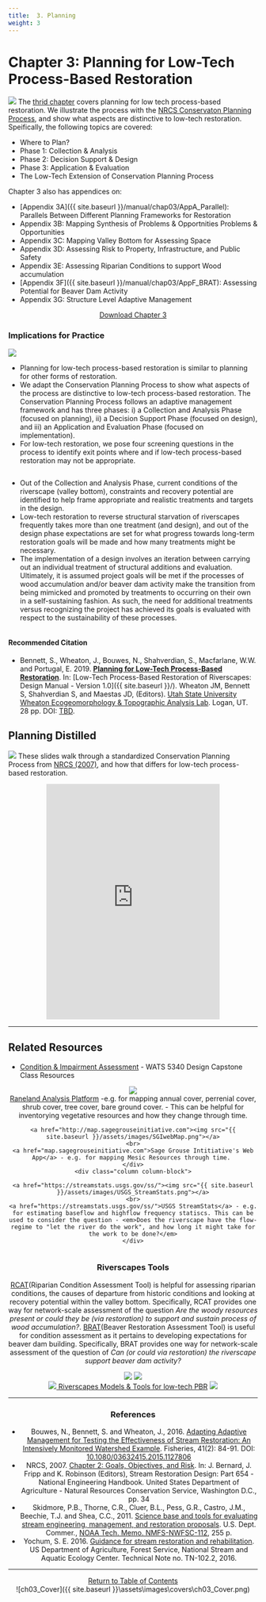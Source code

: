 ```yaml
---
title:  3. Planning
weight: 3
---
```


# Chapter 3: Planning for Low-Tech Process-Based Restoration

<a  href="https://usu.box.com/s/4c4w40zibtsnw3u59r797gihlubb7rt9"><img class="float-right" src="{{ site.baseurl }}/assets/images/covers/Chap3.png"></a>
The [thrid chapter](https://usu.box.com/s/4c4w40zibtsnw3u59r797gihlubb7rt9) covers planning for low tech process-based restoration. We illustrate the process with the [NRCS Conservaton Planning Process](https://www.nrcs.usda.gov/wps/portal/nrcs/main/national/technical/cp/), and show what aspects are distinctive to low-tech restoration. Speifically, the following topics are covered:
- Where to Plan?
- Phase 1: Collection & Analysis
- Phase 2: Decision Support & Design
- Phase 3: Application & Evaluation
- The Low-Tech Extension of Conservation Planning Process

Chapter 3 also has appendices on:
- [Appendix 3A]({{ site.baseurl }}/manual/chap03/AppA_Parallel):  Parallels Between Different Planning Frameworks for Restoration
- Appendix 3B: Mapping Synthesis of Problems & Opportnities  Problems & Opportunities
- Appendix 3C: Mapping Valley Bottom for Assessing Space
-  Appendix 3D: Assessing Risk to Property, Infrastructure, and Public Safety
- Appendix 3E: Assessing Riparian Conditions to support Wood accumulation
- [Appendix 3F]({{ site.baseurl }}/manual/chap03/AppF_BRAT): Assessing Potential for Beaver Dam Activity
- Appendix 3G: Structure Level Adaptive Management

<div align="center">
	<a class="hollow button" href="https://usu.box.com/s/4c4w40zibtsnw3u59r797gihlubb7rt9"> Download Chapter 3 <i class="fa fa-file-pdf-o" aria-hidden="true"></i></a>
</div>


### Implications for Practice

<div class="row small-up-2 medium-up-2">
  <div class="column">
    <div class="card">
        <div class="card-section">
        <img src="{{ site.baseurl }}\assets\images\diagrams\Plan_AM_250.png">
<ul>
	<li>Planning for low-tech process-based restoration is similar to planning for other forms of restoration.</li>
	<li>We adapt the Conservation Planning Process to show what aspects of the process are distinctive to low-tech process-based restoration. The Conservation Planning Process follows an adaptive management framework and has three phases: i) a Collection and Analysis Phase (focused on planning), ii) a Decision Support Phase (focused on design), and iii) an Application and Evaluation Phase (focused on implementation).</li>
	<li>For low-tech restoration, we pose four screening questions in the process to identify exit points where and if low-tech process-based restoration may not be appropriate.</li>
</ul>        
        </div>
      </div>
  </div>

  <div class="column">
    <div class="card">
        <div class="card-section">
        <ul>
	<li>Out of the Collection and Analysis Phase, current conditions of the riverscape (valley bottom), constraints and recovery potential are identified to help frame appropriate and realistic treatments and targets in the design.</li>
	<li>Low-tech restoration to reverse structural starvation of riverscapes frequently takes more than one treatment (and design), and out of the design phase expectations are set for what progress towards long-term restoration goals will be made and how many treatments might be necessary.</li>
   <li>The implementation of a design involves an iteration between carrying out an individual treatment of structural additions and evaluation. Ultimately, it is assumed project goals will be met if the processes of wood accumulation and/or beaver dam activity make the transition from being mimicked and promoted by treatments to occurring on their own in a self-sustaining fashion. As such, the need for additional treatments versus recognizing the project has achieved its goals is evaluated with respect to the sustainability of these processes. </li>
</ul>
        </div>
    </div>
  </div>

</div>




#### Recommended Citation

- <a href="https://usu.box.com/s/4c4w40zibtsnw3u59r797gihlubb7rt9" ><i class="fa fa-file-pdf-o" aria-hidden="true"></i></a> Bennett, S., Wheaton, J., Bouwes, N., Shahverdian, S., Macfarlane, W.W. and Portugal, E. 2019. **[Planning for Low-Tech Process-Based Restoration](https://usu.box.com/s/4c4w40zibtsnw3u59r797gihlubb7rt9)**.  In: [Low-Tech Process-Based Restoration of Riverscapes: Design Manual - Version 1.0]({{ site.baseurl }}/). Wheaton JM, Bennett S, Shahverdian S, and Maestas JD, (Editors). [Utah State University](http://restoration.usu.edu/) [Wheaton Ecogeomorphology & Topographic Analysis Lab](http://etal.joewheaton.org). Logan, UT.  28 pp. DOI: [TBD](http://dx.doi.org/).


## Planning Distilled

<a href="https://www.nrcs.usda.gov/wps/portal/nrcs/main/national/technical/cp/"><img class="float-left" src="{{ site.baseurl }}/assets/images/nrcseprd.png"></a>
These slides walk through a standardized Conservation Planning Process from [NRCS (2007)](https://www.nrcs.usda.gov/wps/portal/nrcs/detail/national/water/manage/restoration/?cid=stelprdb1044707), and how that differs for low-tech process-based restoration.

<div align="center">
<iframe src="https://docs.google.com/presentation/d/e/2PACX-1vTzyLlJau-m9uKOZCTiPn2dsVOANX6T2WbtNZC0GDGpGJNgY_W7KJK0hHwHzQrQmpR767qp3ZYlIuaR/embed?start=true&loop=false&delayms=3000" frameborder="0" width="350" height="475" allowfullscreen="true" mozallowfullscreen="true" webkitallowfullscreen="true"></iframe>
</div>


-----
## Related Resources

- [Condition & Impairment Assessment](https://restoration-usu.github.io/WATS-5340-5350/Course_Topics/WATS_5340/Condition.html) - WATS 5340 Design Capstone Class Resources

<div class="row small-up-2 medium-up-2 large-up-3" align="center">
  	<div class="column column-block">
  		<a href="https://rangelands.app/"><img src="{{ site.baseurl }}/assets/images/RAP.png"></a>
	<br>
	<a href="cmap.sagegrouseinitiative.comap.sagegrouseinitiative.com">Raneland Analysis Platform</a> -e.g.  for mapping annual cover, perrenial cover, shrub cover, tree cover, bare ground cover. - This can be helpful for inventorying vegetative resources and how they  change through time.
	</div>
<div class="column column-block">

	<a href="http://map.sagegrouseinitiative.com"><img src="{{ site.baseurl }}/assets/images/SGIwebMap.png"></a>
	<br>
	<a href="map.sagegrouseinitiative.com">Sage Grouse Intitiative's Web App</a> - e.g. for mapping Mesic Resources through time. 
	</div>
	<div class="column column-block">

	<a href="https://streamstats.usgs.gov/ss/"><img src="{{ site.baseurl }}/assets/images/USGS_StreamStats.png"></a>
	<br>
	<a href="https://streamstats.usgs.gov/ss/">USGS StreamStats</a> - e.g. for estimating baseflow and highflow frequency statiscs. This can be used to consider the question - <em>Does the riverscape have the flow-regime to "let the river do the work", and how long it might take for the work to be done?</em>
	</div>
</div>

### Riverscapes Tools

[RCAT](http://rcat.riverscapes.xyz)(Riparian Condition Assessment Tool) is helpful for assessing riparian conditions, the causes of departure from historic conditions and looking at recovery potential within the valley bottom. Specifically, RCAT provides one way for network-scale assessment of the question *Are the woody resources present or could they be (via restoration) to support and sustain process of wood accumulation?*. [BRAT](http://brat.riverscapes.xyz)(Beaver Restoration Assessment Tool) is useful for condition assessment as it pertains to developing expectations for beaver dam building.  Specifically, BRAT provides one way for network-scale assessment of the question of *Can (or could via restoration) the riverscape support beaver dam activity?*

<div align="center">
	<a class="button alert" href="http://brat.riverscapes.xyz"><img src="{{ site.baseurl }}/assets/images/BRAT_Logo-wGrayTxt.png"></a>
	<a class="button alert" href="http://rcat.riverscapes.xyz"><img src="{{ site.baseurl }}/assets/images/RCAT_Logo-wTxt.png"></a>
</div>


<div align="center">
	<a class="button" href="{{ site.baseurl }}/resources/models"><img src="{{ site.baseurl }}/assets/images/logos/RC-50w.png"> Riverscapes Models & Tools for low-tech PBR</a>
	<a class="button" href="http://riverscapes.xyz"><img src="{{ site.baseurl }}/assets/images/riverscapesconsortium-logo-black-bhs-200w_orig.png"> </a>
</div> 

----
### References

- Bouwes, N., Bennett, S. and Wheaton, J., 2016. [Adapting Adaptive Management for Testing the Effectiveness of Stream Restoration: An Intensively Monitored Watershed Example](https://www.researchgate.net/publication/289526568_Adapting_Adaptive_Management_for_Testing_the_Effectiveness_of_Stream_Restoration_An_Intensively_Monitored). Fisheries, 41(2): 84-91. DOI: [10.1080/03632415.2015.1127806](http://dx.doi.org/10.1080/03632415.2015.1127806)
- NRCS, 2007. [Chapter 2: Goals, Objectives, and Risk](https://www.nrcs.usda.gov/wps/portal/nrcs/detail/national/water/manage/restoration/?cid=stelprdb1044707). In: J. Bernard, J. Fripp and K. Robinson (Editors), Stream Restoration Design: Part 654 - National Engineering Handbook. United States Department of Agriculture - Natural Resources Conservation Service, Washington D.C., pp. 34
- Skidmore, P.B., Thorne, C.R., Cluer, B.L., Pess, G.R., Castro, J.M., Beechie, T.J. and Shea, C.C., 2011. [Science base and tools for evaluating stream engineering, management, and restoration proposals](https://www.webapps.nwfsc.noaa.gov/apex/f?p=275:1::::::). U.S. Dept. Commer., [NOAA Tech. Memo. NMFS-NWFSC-112](https://repository.library.noaa.gov/view/noaa/4020), 255 p.
- Yochum, S. E. 2016. [Guidance for stream restoration and rehabilitation](https://riversedgewest.org/sites/default/files/resource-center-documents/yochumusfs-nsaec-tn102-2gudncstrmrstrtnrhbltn.pdf). US Department of Agriculture, Forest Service, National Stream and Aquatic Ecology Center. Technical Note no. TN-102.2, 2016.





------
<div align="center">
	<a class="hollow button" href="{{ site.baseurl }}/manual/"><i class="fa fa-arrow-circle-up" aria-hidden="true"></i>  Return to Table of Contents <i class="fa fa-list-ol" aria-hidden="true"></i></a>

</div>
![ch03_Cover]({{ site.baseurl }}\assets\images\covers\ch03_Cover.png)